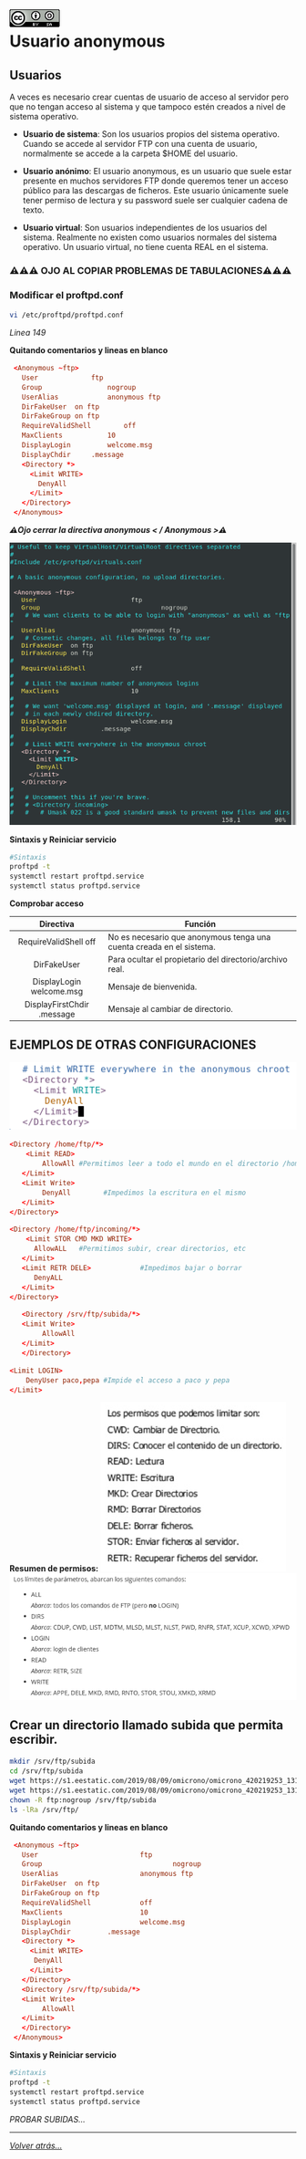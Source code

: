 <img src="../../imagenes/MI-LICENCIA88x31.png" style="float: left; margin-right: 10px;" />

# Usuario anonymous

## Usuarios
A veces es necesario crear cuentas de usuario de acceso al servidor pero que no tengan acceso al sistema y que tampoco estén creados a nivel de sistema operativo. 

- **Usuario de sistema**: Son los usuarios propios del sistema operativo. Cuando se accede al servidor FTP con una cuenta de usuario, normalmente se accede a la carpeta $HOME del usuario.

- **Usuario anónimo**: El usuario anonymous, es un usuario que suele estar presente en muchos servidores FTP donde queremos tener un acceso público para las descargas de ficheros. Este usuario únicamente suele tener permiso de lectura y su password suele ser cualquier cadena de texto.

- **Usuario virtual**: Son usuarios independientes de los usuarios del sistema. Realmente no existen como usuarios normales del sistema operativo.
Un usuario virtual, no tiene cuenta REAL en el sistema.

### ⚠️⚠️⚠️ OJO AL COPIAR PROBLEMAS DE TABULACIONES⚠️⚠️⚠️

### Modificar el proftpd.conf

```bash
vi /etc/proftpd/proftpd.conf
```

*Linea 149*

**Quitando comentarios y lineas en blanco**

```conf
 <Anonymous ~ftp>
   User				ftp
   Group				nogroup
   UserAlias			anonymous ftp
   DirFakeUser	on ftp
   DirFakeGroup on ftp
   RequireValidShell		off
   MaxClients			10
   DisplayLogin			welcome.msg
   DisplayChdir		.message
   <Directory *>
     <Limit WRITE>
       DenyAll
     </Limit>
   </Directory>
 </Anonymous>
```

***⚠️Ojo cerrar la directiva anonymous < / Anonymous >⚠️***

![ftpfotos](../../imagenes/activarAnonymous.png)

**Sintaxis y Reiniciar servicio**

```bash
#Sintaxis
proftpd -t
systemctl restart proftpd.service
systemctl status proftpd.service
```

**Comprobar acceso**

|Directiva  |Función  |
|:---------:|---------|
|RequireValidShell off|No es necesario que anonymous tenga una cuenta creada en el sistema.|
|DirFakeUser|Para ocultar el propietario del directorio/archivo real.|
|DisplayLogin        welcome.msg|Mensaje de bienvenida.|
|DisplayFirstChdir   .message| Mensaje al cambiar de directorio.|

## EJEMPLOS DE OTRAS CONFIGURACIONES


![ftpfotos](../../imagenes/ejemplosAnonymous.jpg)

```conf
<Directory /home/ftp/*>
    <Limit READ>
        AllowAll #Permitimos leer a todo el mundo en el directorio /home/ftp
   </Limit>
   <Limit Write>
        DenyAll        #Impedimos la escritura en el mismo
   </Limit>
</Directory>
```

```conf
<Directory /home/ftp/incoming/*>
    <Limit STOR CMD MKD WRITE>
  	  AllowALL   #Permitimos subir, crear directorios, etc
   </Limit>
   <Limit RETR DELE>            #Impedimos bajar o borrar
      DenyALL
   </Limit>
</Directory>
```

```conf
   <Directory /srv/ftp/subida/*>
   <Limit Write>
        AllowAll
   </Limit>
   </Directory>
```

```conf
<Limit LOGIN>
    DenyUser paco,pepa #Impide el acceso a paco y pepa
</Limit>
```

**Resumen de permisos:**
![ftpfotos](../../imagenes/permisos.jpg)
![ftpfotos](../../imagenes/permisos2.jpg)


## Crear un directorio llamado subida que permita escribir.

```bash
mkdir /srv/ftp/subida
cd /srv/ftp/subida
wget https://s1.eestatic.com/2019/08/09/omicrono/omicrono_420219253_131917138_1024x576.jpg
wget https://s1.eestatic.com/2019/08/09/omicrono/omicrono_420219253_131917138_1024x576.jpg
chown -R ftp:nogroup /srv/ftp/subida
ls -lRa /srv/ftp/
```

**Quitando comentarios y lineas en blanco**

```conf
 <Anonymous ~ftp>
   User                         ftp
   Group                                nogroup
   UserAlias                    anonymous ftp
   DirFakeUser  on ftp
   DirFakeGroup on ftp
   RequireValidShell            off
   MaxClients                   10
   DisplayLogin                 welcome.msg
   DisplayChdir         .message
   <Directory *>
     <Limit WRITE>
      DenyAll
     </Limit>
   </Directory>
   <Directory /srv/ftp/subida/*>
   <Limit Write>
        AllowAll
   </Limit>
   </Directory>
 </Anonymous>
```

**Sintaxis y Reiniciar servicio**

```bash
#Sintaxis
proftpd -t
systemctl restart proftpd.service
systemctl status proftpd.service
```

*PROBAR SUBIDAS...*

_________________________________________________
*[Volver atrás...](../../README.md)*